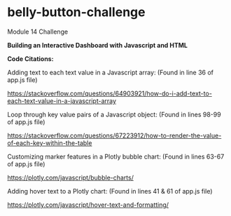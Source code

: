 # belly-button-challenge
Module 14 Challenge

**Building an Interactive Dashboard with Javascript and HTML**

**Code Citations:**

Adding text to each text value in a Javascript array:
(Found in line 36 of app.js file)

https://stackoverflow.com/questions/64903921/how-do-i-add-text-to-each-text-value-in-a-javascript-array

Loop through key value pairs of a Javascript object:
(Found in lines 98-99 of app.js file)

https://stackoverflow.com/questions/67223912/how-to-render-the-value-of-each-key-within-the-table

Customizing marker features in a Plotly bubble chart:
(Found in lines 63-67 of app.js file)

https://plotly.com/javascript/bubble-charts/

Adding hover text to a Plotly chart:
(Found in lines 41 & 61 of app.js file)

https://plotly.com/javascript/hover-text-and-formatting/
